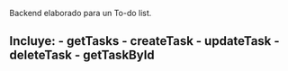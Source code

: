 Backend elaborado para un To-do list.

Incluye:
    - getTasks
    - createTask
    - updateTask
    - deleteTask
    - getTaskById
-
